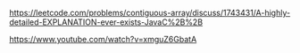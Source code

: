 ​https://leetcode.com/problems/contiguous-array/discuss/1743431/A-highly-detailed-EXPLANATION-ever-exists-JavaC%2B%2B

https://www.youtube.com/watch?v=xmguZ6GbatA
